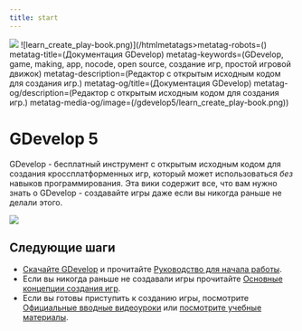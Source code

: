 ```yaml
---
title: start
---
```

![](/logocompleteeffecttranparent400x100.png) ![learn_create_play-book.png)](/htmlmetatags>metatag-robots=() 
metatag-title=(Документация GDevelop)
metatag-keywords=(GDevelop, game, making, app, nocode, open source, создание игр, простой игровой движок) 
metatag-description=(Редактор с открытым исходным кодом для создания игр.)
metatag-og/title=(Документация GDevelop)
metatag-og/description=(Редактор с открытым исходным кодом для создания игр.)
metatag-media-og/image=(/gdevelop5/learn_create_play-book.png))

# GDevelop 5

GDevelop - бесплатный инструмент с открытым исходным кодом для создания кроссплатформенных игр, который может использоваться *без* навыков программирования. Эта вики содержит все, что вам нужно знать о GDevelop - создавайте игры даже если вы никогда раньше не делали этого.

![](/gdevelop5/interface/scene-editor/pasted/20200628-132624.png)

## Следующие шаги

* [Скачайте GDevelop](https://gdevelop.io) и прочитайте [Руководство для начала работы](/ru/gdevelop5/getting_started).
* Если вы никогда раньше не создавали игры прочитайте [Основные концепции создания игр](/ru/gdevelop5/tutorials/basic-game-making-concepts).
* Если вы готовы приступить к созданию игры, посмотрите [Официальные вводные видеоуроки](https://www.youtube.com/watch?v=bR2BjT7JG0k&list=PL3YlZTdKiS89Kj7IQVPoNElJCWrjZaCC8) или [посмотрите учебные материалы](/ru/gdevelop5/tutorials).
